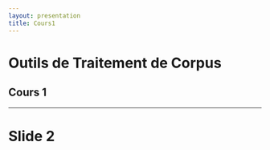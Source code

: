 ```yaml
---
layout: presentation
title: Cours1
---
```


# Outils de Traitement de Corpus
## Cours 1

---
# Slide 2